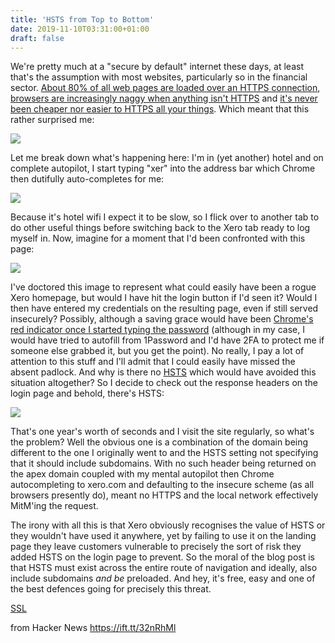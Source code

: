 ```yaml
---
title: 'HSTS from Top to Bottom'
date: 2019-11-10T03:31:00+01:00
draft: false
---
```


We're pretty much at a "secure by default" internet these days, at least that's the assumption with most websites, particularly so in the financial sector. [About 80% of all web pages are loaded over an HTTPS connection](https://letsencrypt.org/stats/), [browsers are increasingly naggy when anything isn't HTTPS](https://www.wired.com/story/google-chrome-https-not-secure-label/) and [it's never been cheaper nor easier to HTTPS all your things](https://httpsiseasy.com/). Which meant that this rather surprised me:

![](https://www.troyhunt.com/content/images/2019/11/Xero-redirect.png)

Let me break down what's happening here: I'm in (yet another) hotel and on complete autopilot, I start typing "xer" into the address bar which Chrome then dutifully auto-completes for me:

![](https://www.troyhunt.com/content/images/2019/11/image.png)

Because it's hotel wifi I expect it to be slow, so I flick over to another tab to do other useful things before switching back to the Xero tab ready to log myself in. Now, imagine for a moment that I'd been confronted with this page:

![](https://www.troyhunt.com/content/images/2019/11/image-2.png)

I've doctored this image to represent what could easily have been a rogue Xero homepage, but would I have hit the login button if I'd seen it? Would I then have entered my credentials on the resulting page, even if still served insecurely? Possibly, although a saving grace would have been [Chrome's red indicator once I started typing the password](http://http-password.badssl.com/) (although in my case, I would have tried to autofill from 1Password and I'd have 2FA to protect me if someone else grabbed it, but you get the point). No really, I pay a lot of attention to this stuff and I'll admit that I could easily have missed the absent padlock. And why is there no [HSTS](https://www.troyhunt.com/understanding-http-strict-transport/) which would have avoided this situation altogether? So I decide to check out the response headers on the login page and behold, there's HSTS:

![](https://www.troyhunt.com/content/images/2019/11/image-4.png)

That's one year's worth of seconds and I visit the site regularly, so what's the problem? Well the obvious one is a combination of the domain being different to the one I originally went to and the HSTS setting not specifying that it should include subdomains. With no such header being returned on the apex domain coupled with my mental autopilot then Chrome autocompleting to xero.com and defaulting to the insecure scheme (as all browsers presently do), meant no HTTPS and the local network effectively MitM'ing the request.

The irony with all this is that Xero obviously recognises the value of HSTS or they wouldn't have used it anywhere, yet by failing to use it on the landing page they leave customers vulnerable to precisely the sort of risk they added HSTS on the login page to prevent. So the moral of the blog post is that HSTS must exist across the entire route of navigation and ideally, also include subdomains _and be_ preloaded. And hey, it's free, easy and one of the best defences going for precisely this threat.

[SSL](https://www.troyhunt.com/tag/ssl/)

  
  
from Hacker News https://ift.tt/32nRhMl